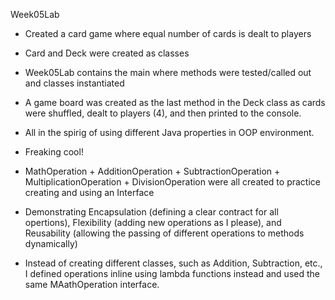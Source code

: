 Week05Lab

- Created a card game where equal number of cards is dealt to players
- Card and Deck were created as classes
- Week05Lab contains the main where methods were tested/called out and classes instantiated
- A game board was created as the last method in the Deck class as cards were shuffled, dealt to players (4), and then printed to the console.
- All in the spirig of using different Java properties in OOP environment.
- Freaking cool!

- MathOperation + AdditionOperation + SubtractionOperation + MultiplicationOperation + DivisionOperation were all created to practice creating and using an Interface
- Demonstrating Encapsulation (defining a clear contract for all opertions), Flexibility (adding new operations as I please), and Reusability (allowing the passing of different operations to methods dynamically)
- Instead of creating different classes, such as Addition, Subtraction, etc., I defined operations inline using lambda functions instead and used the same MAathOperation interface.
 
 
